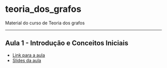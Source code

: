 # teoria_dos_grafos
Material do curso de Teoria dos grafos

-----

## Aula 1 - Introdução e Conceitos Iniciais

- [Link para a aula](https://youtu.be/e1NWaX0vpms)
- [Slides da aula](slides/aula01-Definicoes-Iniciais.pdf)
